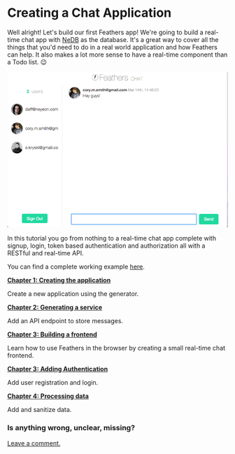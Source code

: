 # Creating a Chat Application

Well alright! Let's build our first Feathers app! We're going to build a real-time chat app with [NeDB](https://github.com/louischatriot/nedb) as the database. It's a great way to cover all the things that you'd need to do in a real world application and how Feathers can help. It also makes a lot more sense to have a real-time component than a Todo list. 😉

![Chat app screenshot](./assets/chat.gif)

In this tutorial you go from nothing to a real-time chat app complete with signup, login, token based authentication and authorization all with a RESTful and real-time API.

You can find a complete working example [here](https://github.com/feathersjs/feathers-chat).

[**Chapter 1: Creating the application**](./creating.md)

Create a new application using the generator.

[**Chapter 2: Generating a service**](./service.md)

Add an API endpoint to store messages.

[**Chapter 3: Building a frontend**](./frontend.md)

Learn how to use Feathers in the browser by creating a small real-time chat frontend.

[**Chapter 3: Adding Authentication**](./authentication.md)

Add user registration and login.

[**Chapter 4: Processing data**](./processing.md)

Add and sanitize data.

### Is anything wrong, unclear, missing?

[Leave a comment.](https://github.com/feathersjs/feathers-guide/issues/new?title=Comment:Chat-Introduction)
